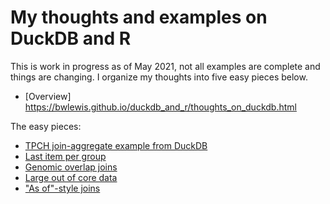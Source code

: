# My thoughts and examples on DuckDB and R

This is work in progress as of May 2021, not all examples are complete and
things are changing. I organize my thoughts into five easy pieces below.

* [Overview] https://bwlewis.github.io/duckdb_and_r/thoughts_on_duckdb.html

The easy pieces:

* [TPCH join-aggregate example from DuckDB](https://bwlewis.github.io/duckdb_and_r/tpch/tpch.html)
* [Last item per group]()
* [Genomic overlap joins]()
* [Large out of core data]()
* ["As of"-style joins]()
